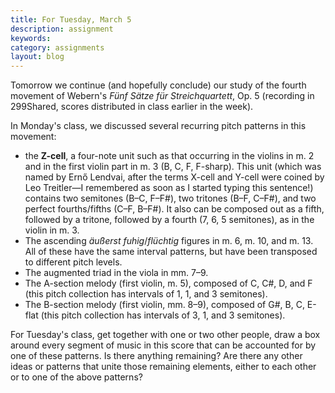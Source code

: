 ```yaml
---
title: For Tuesday, March 5
description: assignment
keywords: 
category: assignments
layout: blog
---
```


Tomorrow we continue (and hopefully conclude) our study of the fourth movement of Webern's *Fünf Sätze für Streichquartett*, Op. 5 (recording in 299Shared, scores distributed in class earlier in the week). 

In Monday's class, we discussed several recurring pitch patterns in this movement:

- the **Z-cell**, a four-note unit such as that occurring in the violins in m. 2 and in the first violin part in m. 3 (B, C, F, F-sharp). This unit (which was named by Ernő Lendvai, after the terms X-cell and Y-cell were coined by Leo Treitler—I remembered as soon as I started typing this sentence!) contains two semitones (B–C, F–F#), two tritones (B–F, C–F#), and two perfect fourths/fifths (C–F, B–F#). It also can be composed out as a fifth, followed by a tritone, followed by a fourth (7, 6, 5 semitones), as in the violin in m. 3.  
- The ascending *äußerst fuhig*/*flüchtig* figures in m. 6, m. 10, and m. 13. All of these have the same interval patterns, but have been transposed to different pitch levels.  
- The augmented triad in the viola in mm. 7–9.  
- The A-section melody (first violin, m. 5), composed of C, C#, D, and F (this pitch collection has intervals of 1, 1, and 3 semitones).  
- The B-section melody (first violin, mm. 8–9), composed of G#, B, C, E-flat (this pitch collection has intervals of 3, 1, and 3 semitones).

For Tuesday's class, get together with one or two other people, draw a box around every segment of music in this score that can be accounted for by one of these patterns. Is there anything remaining? Are there any other ideas or patterns that unite those remaining elements, either to each other or to one of the above patterns?
